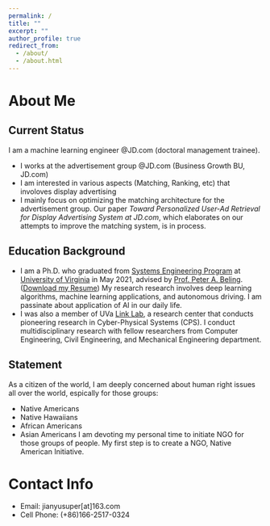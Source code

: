 ```yaml
---
permalink: /
title: ""
excerpt: ""
author_profile: true
redirect_from: 
  - /about/
  - /about.html
---
```

# About Me
## Current Status
I am a machine learning engineer @JD.com (doctoral management trainee). 
* I works at the advertisement group @JD.com (Business Growth BU, JD.com)
* I am interested in various aspects (Matching, Ranking, etc) that involoves display advertising
* I mainly focus on optimizing the matching architecture for the advertisement group. Our paper *Toward Personalized User-Ad Retrieval for Display Advertising System at JD.com*, which elaborates on our attempts to improve the matching system, is in process.


## Education Background
* I am a Ph.D. who graduated from [Systems Engineering Program](https://engineering.virginia.edu/departments/engineering-systems-and-environment/academics/systems-engineering) at [University of Virginia](https://www.virginia.edu/) in May 2021, advised by [Prof. Peter A. Beling](https://facultydirectory.virginia.edu/faculty/pb3a). ([Download my Resume](https://hahayonghuming.github.io/JianyuSu.github.io/files/Jianyu_Su_Jan22.pdf)) My research research involves deep learning algorithms, machine learning applications, and autonomous driving. I am passinate about application of AI in our daily life.
* I was also a member of UVa [Link Lab](https://engineering.virginia.edu/link-lab), a research center that conducts pioneering research in Cyber-Physical Systems (CPS). I conduct multidisciplinary research with fellow researchers from Computer Engineering, Civil Engineering, and Mechanical Engineering department.

## Statement
As a citizen of the world, I am deeply concerned about human right issues all over the world, espically for those groups:
* Native Americans
* Native Hawaiians
* African Americans
* Asian Americans
I am devoting my personal time to initiate NGO for those groups of people. My first step is to create a NGO, Native American Initiative.


# Contact Info
* Email: jianyusuper[at]163.com
* Cell Phone: (+86)166-2517-0324

  
